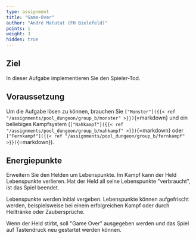```yaml
---
type: assignment
title: "Game-Over"
author: "André Matutat (FH Bielefeld)"
points: 1
weight: 3
hidden: true
---
```


## Ziel

In dieser Aufgabe implementieren Sie den Spieler-Tod.

## Voraussetzung

Um die Aufgabe lösen zu können, brauchen Sie `["Monster"]({{< ref "/assignments/pool_dungeon/group_b/monster" >}})`{=markdown} und ein beliebiges Kampfsystem (`["Nahkampf"]({{< ref "/assignments/pool_dungeon/group_b/nahkampf" >}})`{=markdown} oder `["Fernkampf"]({{< ref "/assignments/pool_dungeon/group_b/fernkampf" >}})`{=markdown}).

## Energiepunkte

Erweitern Sie den Helden um Lebenspunkte. Im Kampf kann der Held Lebenspunkte verlieren. Hat der Held all seine Lebenspunkte "verbraucht", ist das Spiel beendet.

Lebenspunkte werden initial vergeben. Lebenspunkte können aufgefrischt werden, beispielsweise bei einem erfolgreichen Kampf oder durch Heiltränke oder Zaubersprüche.

Wenn der Held stirbt, soll "Game Over" ausgegeben werden und das Spiel auf Tastendruck neu gestartet werden können.
